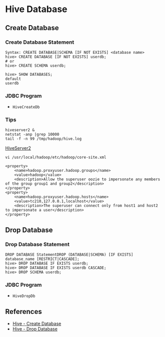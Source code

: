 # Hive Database

## Create Database
### Create Database Statement
```
Syntax: CREATE DATABASE|SCHEMA [IF NOT EXISTS] <database name>
hive> CREATE DATABASE [IF NOT EXISTS] userdb;
# or
hive> CREATE SCHEMA userdb;
```
```
hive> SHOW DATABASES;
default
userdb
```

### JDBC Program
- `HiveCreateDb`

### Tips
```
hiveserver2 &
netstat -anp |grep 10000
tail -f -n 99 /tmp/hadoop/hive.log
```
[HiveServer2](http://tc210:10002/)

`vi /usr/local/hadoop/etc/hadoop/core-site.xml`
```
<property>
	<name>hadoop.proxyuser.hadoop.groups</name>
	<value>hadoop</value>
	<description>Allow the superuser oozie to impersonate any members of the group group1 and group2</description>
</property>
<property>
	<name>hadoop.proxyuser.hadoop.hosts</name>
	<value>tc210,127.0.0.1,localhost</value>
	<description>The superuser can connect only from host1 and host2 to impersonate a user</description>
</property>
```

## Drop Database
### Drop Database Statement
```
DROP DATABASE StatementDROP (DATABASE|SCHEMA) [IF EXISTS] database_name [RESTRICT|CASCADE];
hive> DROP DATABASE IF EXISTS userdb;
hive> DROP DATABASE IF EXISTS userdb CASCADE;
hive> DROP SCHEMA userdb;
```

### JDBC Program
- `HiveDropDb`

## References
- [Hive - Create Database](https://www.tutorialspoint.com/hive/hive_create_database.htm)
- [Hive - Drop Database](https://www.tutorialspoint.com/hive/hive_drop_database.htm)